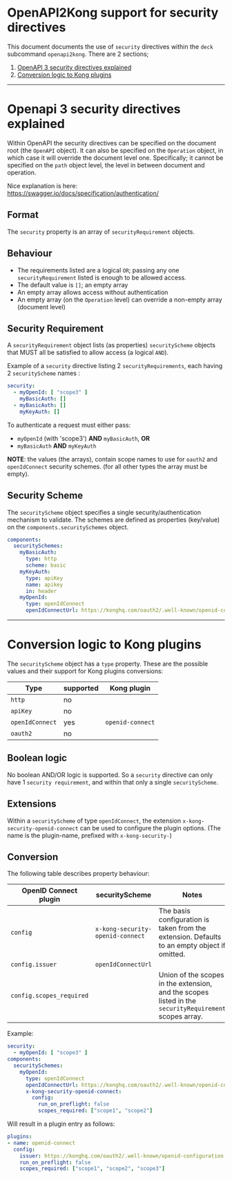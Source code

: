 # OpenAPI2Kong support for security directives

This document documents the use of `security` directives within the `deck` subcommand `openapi2kong`. There are 2 sections;

1. [OpenAPI 3 security directives explained](#openapi-3-security-directives-explained)
2. [Conversion logic to Kong plugins](#conversion-logic-to-kong-plugins)

---

# Openapi 3 security directives explained

Within OpenAPI the security directives can be specified on the document root (the `OpenAPI` object). It can also be specified on the `Operation` object, in which case it will override the document level one.
Specifically; it cannot be specified on the `path` object level, the level in between document and operation.

Nice explanation is here: https://swagger.io/docs/specification/authentication/

## Format

The `security` property is an array of `securityRequirement` objects.

## Behaviour

- The requirements listed are a logical `OR`; passing any one `securityRequirement` listed is enough to be allowed access.
- The default value is `[]`; an empty array
- An empty array allows access without authentication
- An empty array (on the `Operation` level) can override a non-empty array (document level)

## Security Requirement

A `securityRequirement` object lists (as properties) `securityScheme` objects that MUST all be satisfied to allow access (a logical `AND`).

Example of a `security` directive listing 2 `securityRequirements`, each having 2 `securityScheme` names :
```yaml
security:
  - myOpenId: [ "scope3" ]
    myBasicAuth: []
  - myBasicAuth: []
    myKeyAuth: []
```
To authenticate a request must either pass:
- `myOpenId` (with 'scope3') **AND** `myBasicAuth`, **OR**
- `myBasicAuth` **AND** `myKeyAuth`

**NOTE**: the values (the arrays), contain scope names to use for `oauth2` and `openIdConnect` security schemes.
(for all other types the array must be empty).

## Security Scheme

The `securityScheme` object specifies a single security/authentication mechanism to validate. The schemes are defined as properties (key/value) on the `components.securitySchemes` object.

```yaml
components:
  securitySchemes:
    myBasicAuth:
      type: http
      scheme: basic
    myKeyAuth:
      type: apiKey
      name: apikey
      in: header
    myOpenId:
      type: openIdConnect
      openIdConnectUrl: https://konghq.com/oauth2/.well-known/openid-configuration
```

---

# Conversion logic to Kong plugins

The `securityScheme` object has a `type` property. These are the possible values
and their support for Kong plugins conversions:

Type | supported | Kong plugin
-|-|-
`http`| no |
`apiKey`| no |
`openIdConnect`| yes | `openid-connect` |
`oauth2`| no |

## Boolean logic

No boolean AND/OR logic is supported. So a `security` directive can only have 1 `security requirement`, and within that only a single `securityScheme`.

## Extensions

Within a `securityScheme` of type `openIdConnect`, the extension `x-kong-security-openid-connect` can be used to configure the plugin options.
(The name is the plugin-name, prefixed with `x-kong-security-`)

## Conversion
The following table describes property behaviour:

OpenID Connect plugin | securityScheme | Notes
-|-|-
`config` | `x-kong-security-openid-connect` | The basis configuration is taken from the extension. Defaults to an empty object if omitted.
`config.issuer` | `openIdConnectUrl` |
`config.scopes_required` | | Union of the scopes in the extension, and the scopes listed in the `securityRequirement` scopes array.

Example:
```yaml
security:
  - myOpenId: [ "scope3" ]
components:
  securitySchemes:
    myOpenId:
      type: openIdConnect
      openIdConnectUrl: https://konghq.com/oauth2/.well-known/openid-configuration
      x-kong-security-openid-connect:
        config:
          run_on_preflight: false
          scopes_required: ["scope1", "scope2"]
```

Will result in a plugin entry as follows:
```yaml
plugins:
- name: openid-connect
  config:
    issuer: https://konghq.com/oauth2/.well-known/openid-configuration
    run_on_preflight: false
    scopes_required: ["scope1", "scope2", "scope3"]
```

